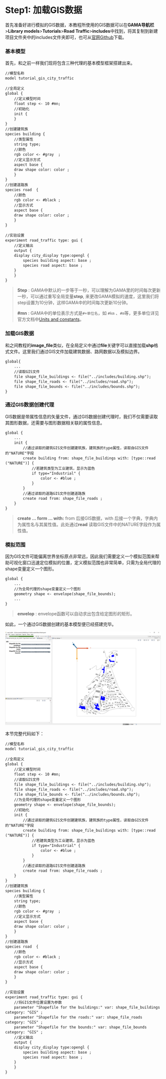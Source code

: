 # Step1: 加载GIS数据

首先准备好进行模拟的GIS数据，本教程所使用的GIS数据可以在**GAMA导航栏**&gt;**Library models**&gt;**Tutorials**&gt;**Road Traffic**&gt;**includes**中找到，将其复制到新建项目文件夹中的includes文件夹即可，也可从[官网Github](https://github.com/gama-platform/gama/tree/master/msi.gama.models/models/Tutorials/Road%20Traffic/includes)下载。

### 基本模型

首先，和之前一样我们现将包含三种代理的基本模型框架搭建出来。

```text
//模型名称
model tutorial_gis_city_traffic

//全局定义
global {
    //定义模型时间
    float step <- 10 #mn;
    //初始化
    init {
    }
}
//创建建筑族
species building {
    //类型属性
    string type; 
    //颜色
    rgb color <- #gray  ;
    //定义显示方式
    aspect base {
    draw shape color: color ;
    }
}
//创建道路族
species road  {
    //颜色
    rgb color <- #black ;
    //显示方式
    aspect base {
    draw shape color: color ;
    }
}

//实验设置
experiment road_traffic type: gui {
    //定义输出
    output {
    display city_display type:opengl {
        species building aspect: base ;
        species road aspect: base ;
    }
    }
}
```

> **Step** : GAMA中默认的一步等于一秒，可以理解为GAMA里的时间每次更新一秒，可以通过重写全局变量**step**, 来更改GAMA模拟的速度，这里我们将step设置为10分钟，这样GAMA中的时间每次更新10分钟。  
>   
> **\#mn** : GAMA中的单位表示方式是`#+单位名`，如 `#km` 、`#m`等，更多单位详见官方文档中[Units and constants](https://gama-platform.github.io/wiki/UnitsAndConstants)。

### 加载GIS数据

和之间教程的**image\_file**类似，在全局定义中通过**file**关键字可以直接加载**shp**格式文件。这里我们通过GIS文件加载建筑数据、路网数据以及模拟边界。

```text
global{
    ...
    //读取GIS文件
    file shape_file_buildings <- file("../includes/building.shp");
    file shape_file_roads <- file("../includes/road.shp");
    file shape_file_bounds <- file("../includes/bounds.shp");
}
```

### 通过GIS数据创建代理

GIS数据是带属性信息的矢量文件，通过GIS数据创建代理时，我们不仅需要读取其图形数据，还需要与图形数据相关联的属性信息。

```text
global {
    ...
    init {
        //通过读取的建筑GIS文件创建建筑族，建筑族的type属性，读取自GIS文件的"NATURE"字段
        create building from: shape_file_buildings with: [type::read ("NATURE")] {
            //若建筑类型为工业建筑，显示为蓝色
            if type="Industrial" {
                color <- #blue ;
            }
        }
        //通过读取的道路GIS文件创建道路族
        create road from: shape_file_roads ;
    }
}
```

> **create ... form ... with:**  from 后接GIS数据，with 后接一个字典，字典内为属性名与其属性值。此处通过**read** 读取GIS文件中的NATURE字段作为属性值。

### 模拟范围

因为GIS文件可能偏离世界坐标原点非常远，因此我们需要定义一个模拟范围来帮助可视化窗口迅速定位模拟的位置，定义模拟范围也非常简单，只需为全局代理的shape变量定义一个图形。

```text
global {
    ...
    //为全局代理的shape变量定义一个图形
    geometry shape <- envelope(shape_file_bounds); 
    ...
}
```

> **envelop** : envelope函数可以自动求出包含给定图形的矩形。

如此，一个通过GIS数据创建的基本模型便已经搭建完毕。

![5.1.1 &#x4EA4;&#x901A;&#x4EFF;&#x771F;&#x57FA;&#x672C;&#x6A21;&#x578B;](../../.gitbook/assets/image%20%2823%29.png)

本节完整代码如下：

```text
//模型名称
model tutorial_gis_city_traffic

//全局定义
global {
    //定义模型时间
    float step <- 10 #mn;
    //读取GIS文件
    file shape_file_buildings <- file("../includes/building.shp");
    file shape_file_roads <- file("../includes/road.shp");
    file shape_file_bounds <- file("../includes/bounds.shp");
    //为全局代理的shape变量定义一个图形
    geometry shape <- envelope(shape_file_bounds); 
    //初始化
    init {
        //通过读取的建筑GIS文件创建建筑族，建筑族的type属性，读取自GIS文件的"NATURE"字段
        create building from: shape_file_buildings with: [type::read ("NATURE")] {
            //若建筑类型为工业建筑，显示为蓝色
            if type="Industrial" {
                color <- #blue ;
            }
        }
        //通过读取的道路GIS文件创建道路族
        create road from: shape_file_roads ;
    }
}
//创建建筑族
species building {
    //类型属性
    string type; 
    //颜色
    rgb color <- #gray  ;
    //定义显示方式
    aspect base {
    draw shape color: color ;
    }
}
//创建道路族
species road  {
    //颜色
    rgb color <- #black ;
    //显示方式
    aspect base {
    draw shape color: color ;
    }
}

//实验设置
experiment road_traffic type: gui {
    //将GIS文件位置设置为参数
    parameter "Shapefile for the buildings:" var: shape_file_buildings category: "GIS" ;
    parameter "Shapefile for the roads:" var: shape_file_roads category: "GIS" ;
    parameter "Shapefile for the bounds:" var: shape_file_bounds category: "GIS" ;
    //定义输出
    output {
    display city_display type:opengl {
        species building aspect: base ;
        species road aspect: base ;
    }
    }
}
```



